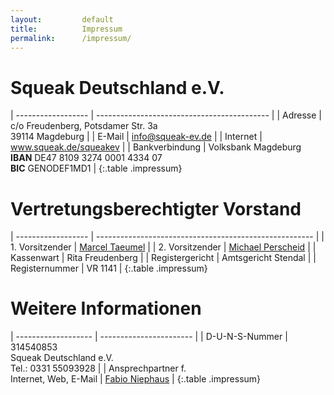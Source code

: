 ```yaml
---
layout:         default
title:          Impressum
permalink:      /impressum/
---
```


# Squeak Deutschland e.V.

| ------------------ | ------------------------------------------- |
| Adresse            | c/o Freudenberg, Potsdamer Str. 3a<br>39114 Magdeburg   |
| E-Mail             | info@squeak-ev.de                           |
| Internet           | www.squeak.de/squeakev                            |
| Bankverbindung     | Volksbank Magdeburg<br>**IBAN** DE47 8109 3274 0001 4334 07<br>**BIC** GENODEF1MD1  |
{:.table .impressum}


# Vertretungsberechtigter Vorstand

| ------------------ | ------------------------------------------------------ |
| 1. Vorsitzender    | [Marcel Taeumel](http://www.taeumel.eu)                |
| 2. Vorsitzender    | [Michael Perscheid](http://www.michaelperscheid.de)    |
| Kassenwart         | Rita Freudenberg                            |
| Registergericht    | Amtsgericht Stendal                         |
| Registernummer     | VR 1141                                     |
{:.table .impressum}

# Weitere Informationen

| ------------------- | ----------------------- |
| D-U-N-S-Nummer      | 314540853<br>Squeak Deutschland e.V.<br>Tel.: 0331 55093928 |
| Ansprechpartner f.<br>Internet, Web, E-Mail | [Fabio Niephaus](http://www.fniephaus.com) |
{:.table .impressum}
